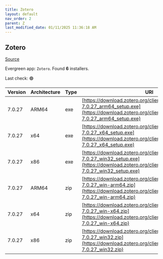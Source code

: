 ```yaml
---
title: Zotero
layout: default
nav_order: 2
parent: Z
last_modified_date: 01/11/2025 11:36:18 AM
---
```


## Zotero

[Source](https://www.zotero.org/)

Evergreen app: `Zotero`. Found **6** installers.

Last check: 🟢

| Version | Architecture | Type | URI                                                                                                                                                                |
| ------- | ------------ | ---- | ------------------------------------------------------------------------------------------------------------------------------------------------------------------ |
| 7.0.27  | ARM64        | exe  | [https://download.zotero.org/client/release/7.0.27/Zotero-7.0.27_arm64_setup.exe](https://download.zotero.org/client/release/7.0.27/Zotero-7.0.27_arm64_setup.exe) |
| 7.0.27  | x64          | exe  | [https://download.zotero.org/client/release/7.0.27/Zotero-7.0.27_x64_setup.exe](https://download.zotero.org/client/release/7.0.27/Zotero-7.0.27_x64_setup.exe)     |
| 7.0.27  | x86          | exe  | [https://download.zotero.org/client/release/7.0.27/Zotero-7.0.27_win32_setup.exe](https://download.zotero.org/client/release/7.0.27/Zotero-7.0.27_win32_setup.exe) |
| 7.0.27  | ARM64        | zip  | [https://download.zotero.org/client/release/7.0.27/Zotero-7.0.27_win-arm64.zip](https://download.zotero.org/client/release/7.0.27/Zotero-7.0.27_win-arm64.zip)     |
| 7.0.27  | x64          | zip  | [https://download.zotero.org/client/release/7.0.27/Zotero-7.0.27_win-x64.zip](https://download.zotero.org/client/release/7.0.27/Zotero-7.0.27_win-x64.zip)         |
| 7.0.27  | x86          | zip  | [https://download.zotero.org/client/release/7.0.27/Zotero-7.0.27_win32.zip](https://download.zotero.org/client/release/7.0.27/Zotero-7.0.27_win32.zip)             |
